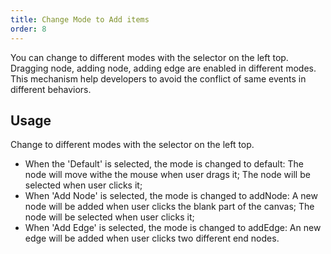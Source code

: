 ```yaml
---
title: Change Mode to Add items
order: 8
---
```


You can change to different modes with the selector on the left top. Dragging node, adding node, adding edge are enabled in different modes. This mechanism help developers to avoid the conflict of same events in different behaviors.

## Usage

Change to different modes with the selector on the left top.

- When the 'Default' is selected, the mode is changed to default: The node will move withe the mouse when user drags it; The node will be selected when user clicks it;
- When 'Add Node' is selected, the mode is changed to addNode: A new node will be added when user clicks the blank part of the canvas; The node will be selected when user clicks it;
- When 'Add Edge' is selected, the mode is changed to addEdge: An new edge will be added when user clicks two different end nodes.

